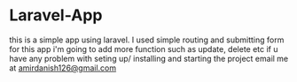 # Laravel-App
this is a simple app using laravel. I used simple routing and submitting form for this app 
i'm going to add more function such as update, delete etc
if u have any problem with seting up/ installing and starting the project email me at amirdanish126@gmail.com
